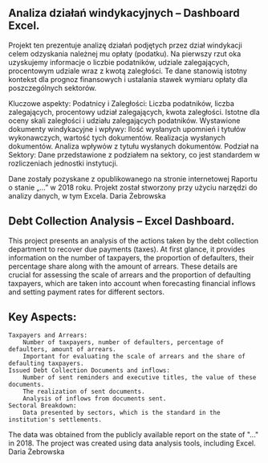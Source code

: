 Analiza działań windykacyjnych – Dashboard Excel.
---
Projekt ten prezentuje analizę działań podjętych przez dział windykacji celem odzyskania należnej mu opłaty (podatku). 
Na pierwszy rzut oka uzyskujemy informacje o liczbie podatników, udziale zalegających, procentowym udziale wraz z kwotą zaległości. 
Te dane stanowią istotny kontekst dla prognoz finansowych i ustalania stawek wymiaru opłaty dla poszczególnych sektorów.

Kluczowe aspekty:
    Podatnicy i Zaległości:
        Liczba podatników, liczba zalegających, procentowy udział zalegających, kwota zaległości.
        Istotne dla oceny skali zaległości i udziału zalegających podatników.
        Wystawione dokumenty windykacyjne i wpływy:
        Ilość wysłanych upomnień i tytułów wykonawczych, wartość tych dokumentów.
        Realizacja wysłanych dokumentów.
        Analiza wpływów z tytułu wysłanych dokumentów.
        Podział na Sektory:
        Dane przedstawione z podziałem na sektory, co jest standardem w rozliczeniach jednostki instytucji.

Dane zostały pozyskane z opublikowanego na stronie internetowej Raportu o stanie „...” w 2018 roku.
Projekt został stworzony przy użyciu narzędzi do analizy danych, w tym Excela.
Daria Żebrowska

Debt Collection Analysis – Excel Dashboard.
---
This project presents an analysis of the actions taken by the debt collection department to recover due payments (taxes). 
At first glance, it provides information on the number of taxpayers, the proportion of defaulters, their percentage share along with the amount of arrears.
These details are crucial for assessing the scale of arrears and the proportion of defaulting taxpayers, 
which are taken into account when forecasting financial inflows and setting payment rates for different sectors.

Key Aspects:
---
    Taxpayers and Arrears:
        Number of taxpayers, number of defaulters, percentage of defaulters, amount of arrears.
        Important for evaluating the scale of arrears and the share of defaulting taxpayers.
    Issued Debt Collection Documents and inflows:
        Number of sent reminders and executive titles, the value of these documents.
        The realization of sent documents.
        Analysis of inflows from documents sent.
    Sectoral Breakdown:
        Data presented by sectors, which is the standard in the institution's settlements.

The data was obtained from the publicly available report on the state of "..." in 2018.
The project was created using data analysis tools, including Excel.
Daria Żebrowska
